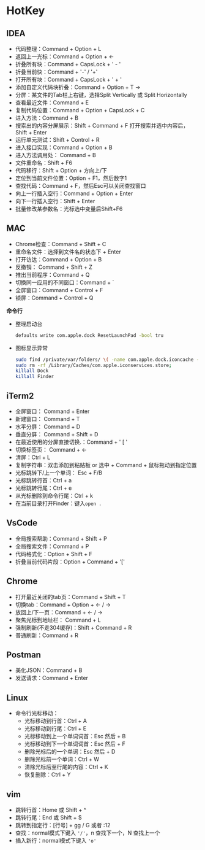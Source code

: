 # HotKey

## IDEA

* 代码整理：Command + Option + L
* 返回上一光标：Command + Option + &lt;-
* 折叠所有块：Command + CapsLock + ' - '
* 折叠当前快：Command + '-' / '+'
* 打开所有块：Command + CapsLock + ' + '
* 添加自定义代码块折叠：Command + Option + T  -&gt;  
* 分屏：某文件的Tab栏上右键，选择Split Vertically 或 Split Horizontally
* 查看最近文件：Command + E
* 复制代码位置：Command + Option +  CapsLock + C
* 进入方法：Command  + B
* 搜索出的内容分屏展示：Shift + Command + F 打开搜索并选中内容后，Shift + Enter
* 运行单元测试：Shift + Control + R
* 进入接口实现：Command + Option + B
* 进入方法调用处： Command + B
* 文件重命名：Shift + F6
* 代码移行：Shift + Option + 方向上/下
* 定位到当前文件位置：Option + F1，然后数字1
* 查找代码：Command + F，然后Esc可以关闭查找窗口
* 向上一行插入空行：Command + Option + Enter
* 向下一行插入空行：Shift + Enter
* 批量修改某参数名：光标选中变量后Shift+F6



## MAC

* Chrome检查：Command + Shift + C
* 重命名文件：选择到文件名的状态下 + Enter
* 打开访达：Command + Option + B
* 反撤销： Command + Shift + Z
* 推出当前程序：Command + Q
* 切换同一应用的不同窗口：Command + `
* 全屏窗口：Command + Control + F
* 锁屏：Command + Control + Q



**命令行**

* 整理启动台

  ```bash
  defaults write com.apple.dock ResetLaunchPad -bool tru
  ```

* 图标显示异常

  ```bash
  sudo find /private/var/folders/ \( -name com.apple.dock.iconcache -or -name com.apple.iconservices \) -exec rm -rfv {} \;
  sudo rm -rf /Library/Caches/com.apple.iconservices.store;
  killall Dock
  killall Finder
  ```

  



## iTerm2

* 全屏窗口： Command + Enter
* 新建窗口： Command + T
* 水平分屏： Command + D
* 垂直分屏： Command + Shift + D
* 在最近使用的分屏直接切换.：Command + ' \[ '
* 切换标签页： Command +  &lt;-
* 清屏：Ctrl + L
* 复制字符串：双击添加到粘贴板 or 选中 + Command + 鼠标拖动到指定位置
* 光标跳转下/上一个单词： Esc + F/B
* 光标跳转行首：Ctrl + a
* 光标跳转行尾：Ctrl + e
* 从光标删除到命令行尾：Ctrl + k
* 在当前目录打开Finder：键入`open .`

## VsCode

* 全局搜索帮助：Command + Shift + P
* 全局搜索文件：Command + P
* 代码格式化：Option + Shift + F
* 折叠当前代码片段：Option + Command + '['

## Chrome

* 打开最近关闭的tab页：Command + Shift + T
* 切换tab：Command + Option + <- / ->
* 放回上/下一页：Command + <- / ->
* 聚焦光标到地址栏： Command + L
* 强制刷新(不走304缓存)：Shift + Command + R
* 普通刷新：Command + R

## Postman

* 美化JSON：Command + B
* 发送请求：Command + Enter

## Linux

* 命令行光标移动：
  * 光标移动到行首：Ctrl + A
  * 光标移动到行尾：Ctrl + E
  * 光标移动到上一个单词词首：Esc 然后 + B
  * 光标移动到下一个单词词首：Esc 然后 + F
  * 删除光标后的一个单词：Esc 然后 + D
  * 删除光标前一个单词：Ctrl + W
  * 清除光标后至行尾的内容：Ctrl + K
  * 恢复删除：Ctrl + Y

## vim

* 跳转行首：Home 或 Shift + ^
* 跳转行尾：End 或 Shift + $
* 跳转到指定行：[行号] + gg / G 或者 :12
* 查找：normal模式下键入 `'/'`，n 查找下一个，N 查找上一个
* 插入新行：normal模式下键入 `'o'`



